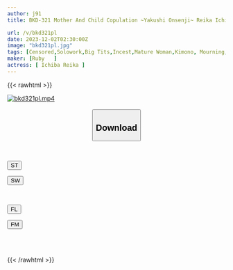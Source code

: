 ```yaml
---
author: j91
title: BKD-321 Mother And Child Copulation ~Yakushi Onsenji~ Reika Ichiba

url: /v/bkd321pl
date: 2023-12-02T02:30:00Z
image: "bkd321pl.jpg"
tags: [Censored,Solowork,Big Tits,Incest,Mature Woman,Kimono, Mourning,Travel	 ]
maker: [Ruby   ]
actress: [ Ichiba Reika ]
---
```



{{< rawhtml >}}

<div class="video" data-videoid="Xd1Yybk4b7UDDAA">
    <a href="javascript:;">
        <img src="/v/bkd321pl/bkd321pl.jpg" width="WIDTH" height="HEIGHT" alt="bkd321pl.mp4" loading="lazy">
    </a>
</div>

<script type="text/javascript" src="https://j91.asia/asset/on-demand-st.js"></script>

<br>
  <link rel="stylesheet" href="https://j91.asia/asset/bs5.css">
  
  <center>
  <button class="btn btn-primary" type="button" data-bs-toggle="collapse" data-bs-target=".multi-collapse" aria-expanded="false" aria-controls="multiCollapseExample1 multiCollapseExample2"><h2>Download</h2></button></center>
</p>
<div class="row">
  <div class="col">
    <div class="collapse multi-collapse" id="multiCollapseExample1">
      <div class="card card-body">
	      	      <br>
<div class="buttons">  
<p><a href="https://streamtape.to/v/Xd1Yybk4b7UDDAA" target="_blank"><button class="btn-hover color-3"><i class="fa fa-download"></i> ST</button></a></p>
<p><a href="https://flaswish.com/5yxt23e3ks11" target="_blank"><button class="btn-hover color-2"><i class="fa fa-download"></i> SW</button></a></p></div>
    </div>
  </div>
</div>
  <div class="col">
    <div class="collapse multi-collapse" id="multiCollapseExample2">
      <div class="card card-body">
	      <br>
<div class="buttons">
<p><a href="javascript:;" target="_blank"><button class="btn-hover color-9"><i class="fa fa-download"></i> FL</button></a></p>
<p><a href="javascript:;" target="_blank"><button class="btn-hover color-8"><i class="fa fa-download"></i> FM</button></a></p></div>
<br><br>
      </div>
    </div>
  </div>
</div>

{{< /rawhtml >}}